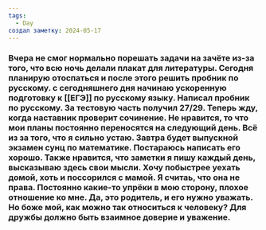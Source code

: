 ```yaml
---
tags:
  - Day
создал заметку: 2024-05-17
---
```

### Вчера не смог нормально порешать задачи на зачёте из-за того, что всю ночь делали плакат для литературы. Сегодня планирую отоспаться и после этого решить пробник по русскому. с сегодняшнего дня начинаю ускоренную подготовку к [[ЕГЭ]] по русскому языку. Написал пробник по русскому. За тестовую часть получил 27/29. Теперь жду, когда наставник проверит сочинение. Не нравится, то что мои планы постоянно переносятся на следующий день. Всё из за того, что я сильно устаю. Завтра будет выпускной экзамен сунц по математике. Постараюсь написать его хорошо. Также нравится, что заметки я пишу каждый день, высказываю здесь свои мысли. Хочу побыстрее уехать домой, хоть и поссорился с мамой. Я считаь, что она не права. Постоянно какие-то упрёки в мою сторону, плохое отношение ко мне. Да, это родитель, и его нужно уважать. Но боже мой, как можно так относиться к человеку? Для дружбы должно быть взаимное доверие и уважение. 